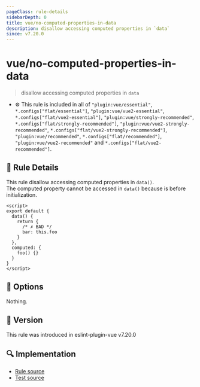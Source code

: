 ```yaml
---
pageClass: rule-details
sidebarDepth: 0
title: vue/no-computed-properties-in-data
description: disallow accessing computed properties in `data`
since: v7.20.0
---
```


# vue/no-computed-properties-in-data

> disallow accessing computed properties in `data`

- :gear: This rule is included in all of `"plugin:vue/essential"`, `*.configs["flat/essential"]`, `"plugin:vue/vue2-essential"`, `*.configs["flat/vue2-essential"]`, `"plugin:vue/strongly-recommended"`, `*.configs["flat/strongly-recommended"]`, `"plugin:vue/vue2-strongly-recommended"`, `*.configs["flat/vue2-strongly-recommended"]`, `"plugin:vue/recommended"`, `*.configs["flat/recommended"]`, `"plugin:vue/vue2-recommended"` and `*.configs["flat/vue2-recommended"]`.

## :book: Rule Details

This rule disallow accessing computed properties in `data()`.  
The computed property cannot be accessed in `data()` because is before initialization.

<eslint-code-block :rules="{'vue/no-computed-properties-in-data': ['error']}">

```vue
<script>
export default {
  data() {
    return {
      /* ✗ BAD */
      bar: this.foo
    }
  },
  computed: {
    foo() {}
  }
}
</script>
```

</eslint-code-block>

## :wrench: Options

Nothing.

## :rocket: Version

This rule was introduced in eslint-plugin-vue v7.20.0

## :mag: Implementation

- [Rule source](https://github.com/vuejs/eslint-plugin-vue/blob/master/lib/rules/no-computed-properties-in-data.js)
- [Test source](https://github.com/vuejs/eslint-plugin-vue/blob/master/tests/lib/rules/no-computed-properties-in-data.js)
